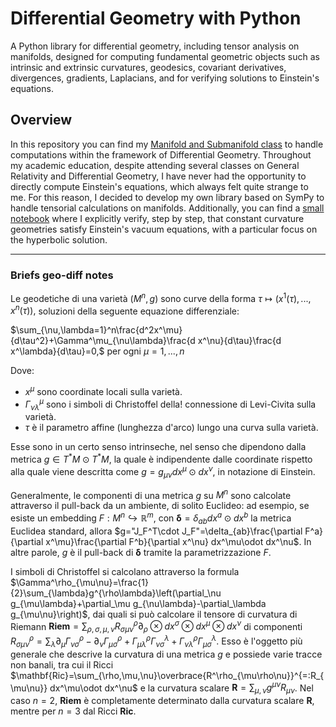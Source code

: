 # Differential Geometry with Python
A Python library for differential geometry, including tensor analysis on manifolds, designed for computing fundamental geometric objects such as intrinsic and extrinsic curvatures, geodesics, covariant derivatives, divergences, gradients, Laplacians, and for verifying solutions to Einstein's equations.

## Overview
In this repository you can find my [Manifold and Submanifold class](https://github.com/Joyboy0056/The-Geometric-Project/blob/main/geo_diff.py) to handle computations within the framework of Differential Geometry. Throughout my academic education, despite attending several classes on General Relativity and Differential Geometry, I have never had the opportunity to directly compute Einstein's equations, which always felt quite strange to me. For this reason, I decided to develop my own library based on SymPy to handle tensorial calculations on manifolds. Additionally, you can find a [small notebook](https://github.com/Joyboy0056/The-Geometric-Project/blob/main/hyperbolic_egs.ipynb) where I explicitly verify, step by step, that constant curvature geometries satisfy Einstein's vacuum equations, with a particular focus on the hyperbolic solution.

---

### Briefs geo-diff notes
Le geodetiche di una varietà $(M^n,g)$ sono curve della forma $\tau\mapsto\left(x^1(\tau),...,x^n(\tau)\right),$ soluzioni della seguente equazione differenziale:

$\sum_{\nu,\lambda=1}^n\frac{d^2x^\mu}{d\tau^2}+\Gamma^\mu_{\nu\lambda}\frac{d x^\nu}{d\tau}\frac{d x^\lambda}{d\tau}=0,$ per ogni $\mu=1,...,n$

Dove:

- $x^\mu$ sono coordinate locali sulla varietà.
- $\Gamma^\mu_{\nu\lambda}$ sono i simboli di Christoffel della! connessione di Levi-Civita sulla varietà.
- $\tau$ è il parametro affine (lunghezza d'arco) lungo una curva sulla varietà.

Esse sono in un certo senso intrinseche, nel senso che dipendono dalla metrica $g\in T^*M\odot T^*M$, la quale è indipendente dalle coordinate rispetto alla quale viene descritta come $g=g_{\mu\nu}dx^\mu\odot dx^\nu$, in notazione di Einstein.

Generalmente, le componenti di una metrica $g$ su $M^n$ sono calcolate attraverso il pull-back da un ambiente, di solito Euclideo: ad esempio, se esiste un embedding $F:M^n\hookrightarrow\mathbb{R}^m$, con $\mathbf{\delta}=\delta_{ab}dx^a\odot dx^b$ la metrica Euclidea standard, allora $g="J_F^T\cdot J_F"=\delta_{ab}\frac{\partial F^a}{\partial x^\mu}\frac{\partial F^b}{\partial x^\nu} dx^\mu\odot dx^\nu$. In altre parole, $g$ è il pull-back di $\mathbf{\delta}$ tramite la parametrizzazione $F$.

I simboli di Christoffel si calcolano attraverso la formula $\Gamma^\rho_{\mu\nu}=\frac{1}{2}\sum_{\lambda}g^{\rho\lambda}\left(\partial_\nu g_{\mu\lambda}+\partial_\mu g_{\nu\lambda}-\partial_\lambda g_{\mu\nu}\right)$, dai quali si può calcolare il tensore di curvatura di Riemann $\mathbf{Riem}=\sum_{\rho,\sigma,\mu,\nu}R^\rho_{\sigma\mu\nu}\partial_\rho\otimes dx^\sigma\otimes dx^\mu\otimes dx^\nu$ di componenti 
$R^\rho_{\sigma\mu\nu}=\sum_\lambda \partial_\mu\Gamma^\rho_{\nu\sigma}-\partial_\nu\Gamma^\rho_{\mu\sigma}+\Gamma^\rho_{\mu\lambda}\Gamma^\lambda_{\nu\sigma}+\Gamma^\rho_{\nu\lambda}\Gamma^\lambda_{\mu\sigma}$. Esso è l'oggetto più generale che descrive la curvatura di una metrica $g$ e possiede varie tracce non banali, tra cui il Ricci $\mathbf{Ric}=\sum_{\rho,\mu,\nu}\overbrace{R^\rho_{\mu\rho\nu}}^{=:R_{\mu\nu}} dx^\mu\odot dx^\nu$ e la curvatura scalare $\mathbf{R}=\sum_{\mu,\nu}g^{\mu\nu}R_{\mu\nu}$. Nel caso $n=2$, $\mathbf{Riem}$ è completamente determinato dalla curvatura scalare $\mathbf{R}$, mentre per $n=3$ dal Ricci $\mathbf{Ric}$.



